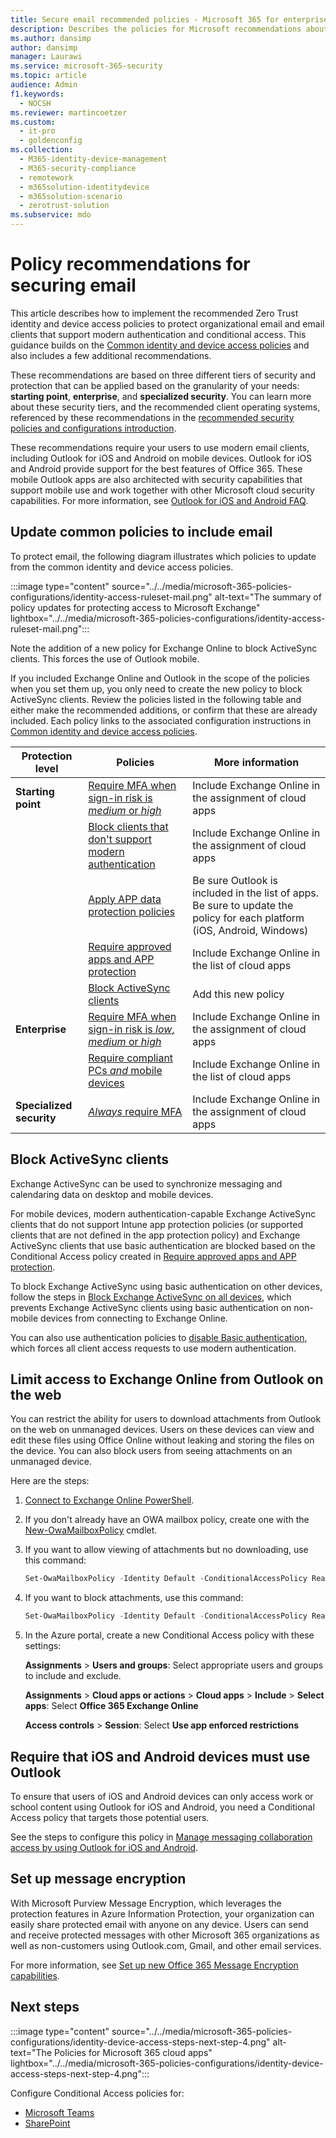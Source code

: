 ```yaml
---
title: Secure email recommended policies - Microsoft 365 for enterprise | Microsoft Docs
description: Describes the policies for Microsoft recommendations about how to apply email policies and configurations.
ms.author: dansimp
author: dansimp
manager: Laurawi
ms.service: microsoft-365-security
ms.topic: article
audience: Admin
f1.keywords: 
  - NOCSH
ms.reviewer: martincoetzer
ms.custom: 
  - it-pro
  - goldenconfig
ms.collection: 
  - M365-identity-device-management
  - M365-security-compliance
  - remotework
  - m365solution-identitydevice
  - m365solution-scenario
  - zerotrust-solution
ms.subservice: mdo
---
```


# Policy recommendations for securing email

This article describes how to implement the recommended Zero Trust identity and device access policies to protect organizational email and email clients that support modern authentication and conditional access. This guidance builds on the [Common identity and device access policies](identity-access-policies.md) and also includes a few additional recommendations.

These recommendations are based on three different tiers of security and protection that can be applied based on the granularity of your needs: **starting point**, **enterprise**, and **specialized security**. You can learn more about these security tiers, and the recommended client operating systems, referenced by these recommendations in the [recommended security policies and configurations introduction](microsoft-365-policies-configurations.md).

These recommendations require your users to use modern email clients, including Outlook for iOS and Android on mobile devices. Outlook for iOS and Android provide support for the best features of Office 365. These mobile Outlook apps are also architected with security capabilities that support mobile use and work together with other Microsoft cloud security capabilities. For more information, see [Outlook for iOS and Android FAQ](/exchange/clients-and-mobile-in-exchange-online/outlook-for-ios-and-android/outlook-for-ios-and-android-faq).

## Update common policies to include email

To protect email, the following diagram illustrates which policies to update from the common identity and device access policies.

:::image type="content" source="../../media/microsoft-365-policies-configurations/identity-access-ruleset-mail.png" alt-text="The summary of policy updates for protecting access to Microsoft Exchange" lightbox="../../media/microsoft-365-policies-configurations/identity-access-ruleset-mail.png":::

Note the addition of a new policy for Exchange Online to block ActiveSync clients. This forces the use of Outlook mobile.

If you included Exchange Online and Outlook in the scope of the policies when you set them up, you only need to create the new policy to block ActiveSync clients. Review the policies listed in the following table and either make the recommended additions, or confirm that these are already included. Each policy links to the associated configuration instructions in [Common identity and device access policies](identity-access-policies.md).

|Protection level|Policies|More information|
|---|---|---|
|**Starting point**|[Require MFA when sign-in risk is *medium* or *high*](identity-access-policies.md#require-mfa-based-on-sign-in-risk)|Include Exchange Online in the assignment of cloud apps|
||[Block clients that don't support modern authentication](identity-access-policies.md#block-clients-that-dont-support-multi-factor)|Include Exchange Online in the assignment of cloud apps|
||[Apply APP data protection policies](identity-access-policies.md#apply-app-data-protection-policies)|Be sure Outlook is included in the list of apps. Be sure to update the policy for each platform (iOS, Android, Windows)|
||[Require approved apps and APP protection](identity-access-policies.md#require-approved-apps-and-app-protection)|Include Exchange Online in the list of cloud apps|
||[Block ActiveSync clients](#block-activesync-clients)|Add this new policy|
|**Enterprise**|[Require MFA when sign-in risk is *low*, *medium* or *high*](identity-access-policies.md#require-mfa-based-on-sign-in-risk)|Include Exchange Online in the assignment of cloud apps|
||[Require compliant PCs *and* mobile devices](identity-access-policies.md#require-compliant-pcs-and-mobile-devices)|Include Exchange Online in the list of cloud apps|
|**Specialized security**|[*Always* require MFA](identity-access-policies.md#require-mfa-based-on-sign-in-risk)|Include Exchange Online in the assignment of cloud apps|

## Block ActiveSync clients

Exchange ActiveSync can be used to synchronize messaging and calendaring data on desktop and mobile devices.

For mobile devices, modern authentication-capable Exchange ActiveSync clients that do not support Intune app protection policies (or supported clients that are not defined in the app protection policy) and Exchange ActiveSync clients that use basic authentication are blocked based on the Conditional Access policy created in [Require approved apps and APP protection](identity-access-policies.md#require-approved-apps-and-app-protection).

To block Exchange ActiveSync using basic authentication on other devices, follow the steps in [Block Exchange ActiveSync on all devices](/azure/active-directory/conditional-access/howto-policy-approved-app-or-app-protection#block-exchange-activesync-on-all-devices), which prevents Exchange ActiveSync clients using basic authentication on non-mobile devices from connecting to Exchange Online.

You can also use authentication policies to [disable Basic authentication](/exchange/clients-and-mobile-in-exchange-online/disable-basic-authentication-in-exchange-online), which forces all client access requests to use modern authentication.

## Limit access to Exchange Online from Outlook on the web

You can restrict the ability for users to download attachments from Outlook on the web on unmanaged devices. Users on these devices can view and edit these files using Office Online without leaking and storing the files on the device. You can also block users from seeing attachments on an unmanaged device.

Here are the steps:

1. [Connect to Exchange Online PowerShell](/powershell/exchange/exchange-online/connect-to-exchange-online-powershell/connect-to-exchange-online-powershell).
2. If you don't already have an OWA mailbox policy, create one with the [New-OwaMailboxPolicy](/powershell/module/exchange/new-owamailboxpolicy) cmdlet.
3. If you want to allow viewing of attachments but no downloading, use this command:

   ```powershell
   Set-OwaMailboxPolicy -Identity Default -ConditionalAccessPolicy ReadOnly
   ```

4. If you want to block attachments, use this command:

   ```powershell
   Set-OwaMailboxPolicy -Identity Default -ConditionalAccessPolicy ReadOnlyPlusAttachmentsBlocked
   ```

5. In the Azure portal, create a new Conditional Access policy with these settings:

   **Assignments** \> **Users and groups**: Select appropriate users and groups to include and exclude.

   **Assignments** \> **Cloud apps or actions** \> **Cloud apps** \> **Include** \> **Select apps**: Select **Office 365 Exchange Online**

   **Access controls** \> **Session**: Select **Use app enforced restrictions**

## Require that iOS and Android devices must use Outlook

To ensure that users of iOS and Android devices can only access work or school content using Outlook for iOS and Android, you need a Conditional Access policy that targets those potential users.

See the steps to configure this policy in [Manage messaging collaboration access by using Outlook for iOS and Android](/mem/intune/apps/app-configuration-policies-outlook#apply-conditional-access).

## Set up message encryption

With Microsoft Purview Message Encryption, which leverages the protection features in Azure Information Protection, your organization can easily share protected email with anyone on any device. Users can send and receive protected messages with other Microsoft 365 organizations as well as non-customers using Outlook.com, Gmail, and other email services.

For more information, see [Set up new Office 365 Message Encryption capabilities](../../compliance/set-up-new-message-encryption-capabilities.md).

## Next steps

:::image type="content" source="../../media/microsoft-365-policies-configurations/identity-device-access-steps-next-step-4.png" alt-text="The Policies for Microsoft 365 cloud apps" lightbox="../../media/microsoft-365-policies-configurations/identity-device-access-steps-next-step-4.png":::

Configure Conditional Access policies for:

- [Microsoft Teams](teams-access-policies.md)
- [SharePoint](sharepoint-file-access-policies.md)

